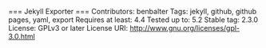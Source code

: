 === Jekyll Exporter ===
Contributors: benbalter
Tags: jekyll, github, github pages, yaml, export
Requires at least: 4.4
Tested up to: 5.2
Stable tag: 2.3.0
License: GPLv3 or later
License URI: http://www.gnu.org/licenses/gpl-3.0.html
